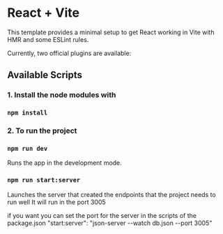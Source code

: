 # React + Vite

This template provides a minimal setup to get React working in Vite with HMR and some ESLint rules.

Currently, two official plugins are available:

## Available Scripts

### 1. Install the node modules with

### `npm install`

### 2. To run the project

### `npm run dev`

Runs the app in the development mode.

### `npm run start:server`

Launches the server that created the endpoints that the project needs to run well
It will run in the port 3005

if you want you can set the port for the server in the scripts of the package.json
"start:server": "json-server --watch db.json --port 3005"
